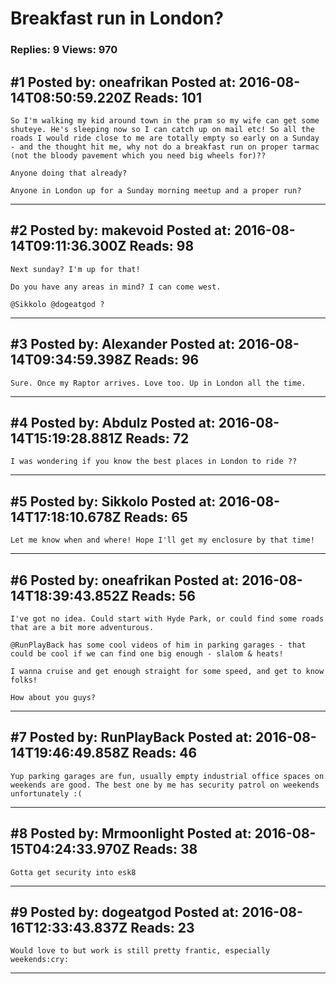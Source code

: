 # Breakfast run in London?

### Replies: 9 Views: 970

## \#1 Posted by: oneafrikan Posted at: 2016-08-14T08:50:59.220Z Reads: 101

```
So I'm walking my kid around town in the pram so my wife can get some shuteye. He's sleeping now so I can catch up on mail etc! So all the roads I would ride close to me are totally empty so early on a Sunday - and the thought hit me, why not do a breakfast run on proper tarmac (not the bloody pavement which you need big wheels for)??

Anyone doing that already?

Anyone in London up for a Sunday morning meetup and a proper run?
```

---
## \#2 Posted by: makevoid Posted at: 2016-08-14T09:11:36.300Z Reads: 98

```
Next sunday? I'm up for that!

Do you have any areas in mind? I can come west.

@Sikkolo @dogeatgod ?
```

---
## \#3 Posted by: Alexander Posted at: 2016-08-14T09:34:59.398Z Reads: 96

```
Sure. Once my Raptor arrives. Love too. Up in London all the time.
```

---
## \#4 Posted by: Abdulz Posted at: 2016-08-14T15:19:28.881Z Reads: 72

```
I was wondering if you know the best places in London to ride ??
```

---
## \#5 Posted by: Sikkolo Posted at: 2016-08-14T17:18:10.678Z Reads: 65

```
Let me know when and where! Hope I'll get my enclosure by that time!
```

---
## \#6 Posted by: oneafrikan Posted at: 2016-08-14T18:39:43.852Z Reads: 56

```
I've got no idea. Could start with Hyde Park, or could find some roads that are a bit more adventurous. 

@RunPlayBack has some cool videos of him in parking garages - that could be cool if we can find one big enough - slalom & heats!

I wanna cruise and get enough straight for some speed, and get to know folks!

How about you guys?
```

---
## \#7 Posted by: RunPlayBack Posted at: 2016-08-14T19:46:49.858Z Reads: 46

```
Yup parking garages are fun, usually empty industrial office spaces on weekends are good. The best one by me has security patrol on weekends unfortunately :(
```

---
## \#8 Posted by: Mrmoonlight Posted at: 2016-08-15T04:24:33.970Z Reads: 38

```
Gotta get security into esk8
```

---
## \#9 Posted by: dogeatgod Posted at: 2016-08-16T12:33:43.837Z Reads: 23

```
Would love to but work is still pretty frantic, especially weekends:cry:
```

---
